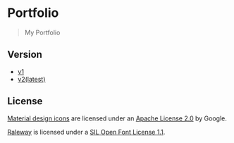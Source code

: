 # Portfolio

> My Portfolio

## Version

- [v1](https://astro36.me/v1/)
- [v2(latest)](https://astro36.me/)

## License

[Material design icons](https://material.io/tools/icons/) are licensed under an [Apache License 2.0](https://github.com/google/material-design-icons/blob/master/LICENSE) by Google.

[Raleway](https://github.com/impallari/Raleway/) is licensed under a [SIL Open Font License 1.1](https://github.com/impallari/Raleway/blob/master/OFL.txt).
